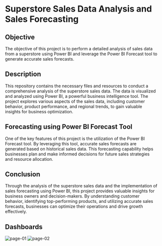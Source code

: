 # Superstore Sales Data Analysis and Sales Forecasting
## Objective
The objective of this project is to perform a detailed analysis of sales data from a superstore using Power BI and leverage the Power BI Forecast tool to generate accurate sales forecasts.

## Description
This repository contains the necessary files and resources to conduct a comprehensive analysis of the superstore sales data. The data is visualized and analyzed using Power BI, a powerful business intelligence tool. The project explores various aspects of the sales data, including customer behavior, product performance, and regional trends, to gain valuable insights for business optimization.

## Forecasting using Power BI Forecast Tool
One of the key features of this project is the utilization of the Power BI Forecast tool. By leveraging this tool, accurate sales forecasts are generated based on historical sales data. This forecasting capability helps businesses plan and make informed decisions for future sales strategies and resource allocation.

## Conclusion
Through the analysis of the superstore sales data and the implementation of sales forecasting using Power BI, this project provides valuable insights for business owners and decision-makers. By understanding customer behavior, identifying top-performing products, and utilizing accurate sales forecasts, businesses can optimize their operations and drive growth effectively.

## Dashboards
![page-01]([https://github.com/lijesh010/SuperstoreSalesAnalysisandForecasting/assets/131745794/af69e5aa-65bd-43c6-983f-8a7eb23500b9](https://private-user-images.githubusercontent.com/209231332/468176883-22bbcab0-c279-49c3-a8c5-7206e16fe260.png?jwt=eyJhbGciOiJIUzI1NiIsInR5cCI6IkpXVCJ9.eyJpc3MiOiJnaXRodWIuY29tIiwiYXVkIjoicmF3LmdpdGh1YnVzZXJjb250ZW50LmNvbSIsImtleSI6ImtleTUiLCJleHAiOjE3NTI4NjUyNDMsIm5iZiI6MTc1Mjg2NDk0MywicGF0aCI6Ii8yMDkyMzEzMzIvNDY4MTc2ODgzLTIyYmJjYWIwLWMyNzktNDljMy1hOGM1LTcyMDZlMTZmZTI2MC5wbmc_WC1BbXotQWxnb3JpdGhtPUFXUzQtSE1BQy1TSEEyNTYmWC1BbXotQ3JlZGVudGlhbD1BS0lBVkNPRFlMU0E1M1BRSzRaQSUyRjIwMjUwNzE4JTJGdXMtZWFzdC0xJTJGczMlMkZhd3M0X3JlcXVlc3QmWC1BbXotRGF0ZT0yMDI1MDcxOFQxODU1NDNaJlgtQW16LUV4cGlyZXM9MzAwJlgtQW16LVNpZ25hdHVyZT05ODJmYzE1OTZkYmU2NjYyYjE4NDUyYWYwMTNmNWYzMWY0ZjhhNzczOWU2ZDgzNzczZTgxNjY5NTkzNjgzNjRmJlgtQW16LVNpZ25lZEhlYWRlcnM9aG9zdCJ9.PKuIzg-G58eQ4-qByJcOK0C8OkAe_TEppsNNjMZuj-M))
![page-02](https://private-user-images.githubusercontent.com/209231332/468177049-4863cb27-b43a-40d3-bf42-be5c87b8976f.png?jwt=eyJhbGciOiJIUzI1NiIsInR5cCI6IkpXVCJ9.eyJpc3MiOiJnaXRodWIuY29tIiwiYXVkIjoicmF3LmdpdGh1YnVzZXJjb250ZW50LmNvbSIsImtleSI6ImtleTUiLCJleHAiOjE3NTI4NjUxNTcsIm5iZiI6MTc1Mjg2NDg1NywicGF0aCI6Ii8yMDkyMzEzMzIvNDY4MTc3MDQ5LTQ4NjNjYjI3LWI0M2EtNDBkMy1iZjQyLWJlNWM4N2I4OTc2Zi5wbmc_WC1BbXotQWxnb3JpdGhtPUFXUzQtSE1BQy1TSEEyNTYmWC1BbXotQ3JlZGVudGlhbD1BS0lBVkNPRFlMU0E1M1BRSzRaQSUyRjIwMjUwNzE4JTJGdXMtZWFzdC0xJTJGczMlMkZhd3M0X3JlcXVlc3QmWC1BbXotRGF0ZT0yMDI1MDcxOFQxODU0MTdaJlgtQW16LUV4cGlyZXM9MzAwJlgtQW16LVNpZ25hdHVyZT01OGMxOTc5NjMxZTIzNjkxYjc3MGNlY2Q0MTAwNzVmMDY0MmNhMDQ5MmY0MGNjMmM5ZTJkY2M2YmQ1OTYyZTE2JlgtQW16LVNpZ25lZEhlYWRlcnM9aG9zdCJ9.ytj4TiVvHFv6mPP28gDHzl79-NDjeWHkZdeLsuVSDgs)


